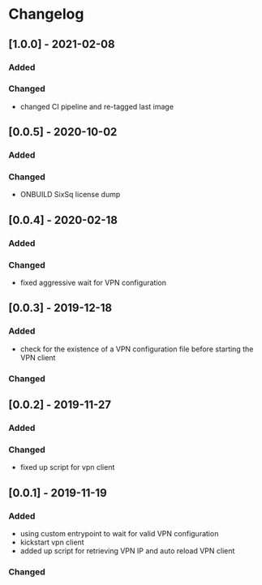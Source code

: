 # Changelog
## [1.0.0] - 2021-02-08
### Added
### Changed
 - changed CI pipeline and re-tagged last image
## [0.0.5] - 2020-10-02
### Added
### Changed
- ONBUILD SixSq license dump
## [0.0.4] - 2020-02-18
### Added
### Changed
- fixed aggressive wait for VPN configuration
## [0.0.3] - 2019-12-18
### Added 
- check for the existence of a VPN configuration file before starting the VPN client
### Changed
## [0.0.2] - 2019-11-27
### Added
### Changed
- fixed up script for vpn client
## [0.0.1] - 2019-11-19
### Added 
- using custom entrypoint to wait for valid VPN configuration 
- kickstart vpn client 
- added up script for retrieving VPN IP and auto reload VPN client
### Changed


